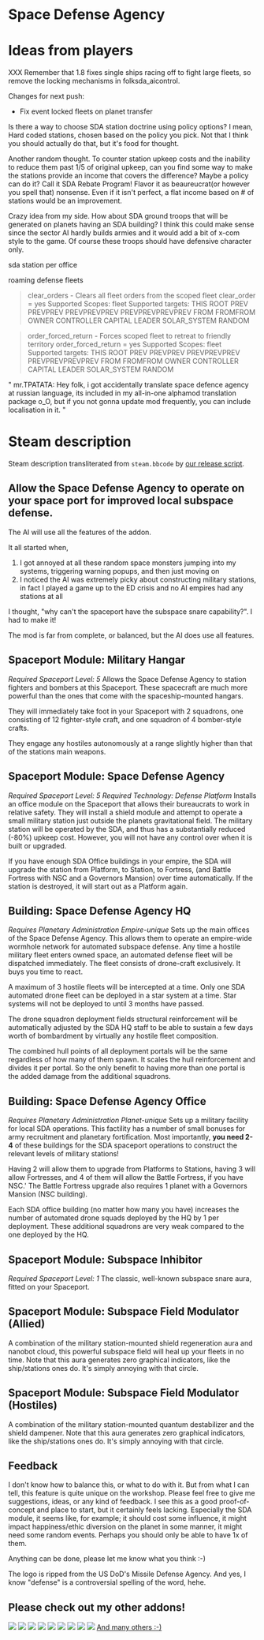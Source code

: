 # Space Defense Agency

# Ideas from players

XXX Remember that 1.8 fixes single ships racing off to fight large fleets, so remove the locking mechanisms in folksda_aicontrol.

Changes for next push:
* Fix event locked fleets on planet transfer

Is there a way to choose SDA station doctrine using policy options?
I mean, Hard coded stations, chosen based on the policy you pick.
Not that I think you should actually do that, but it's food for thought.

Another random thought. To counter station upkeep costs and the inability
to reduce them past 1/5 of original upkeep, can you find some way to make
the stations provide an income that covers the difference? Maybe a policy
can do it? Call it SDA Rebate Program! Flavor it as beaureucrat(or however
you spell that) nonsense. Even if it isn't perfect, a flat income based
on # of stations would be an improvement.

Crazy idea from my side. How about SDA ground troops that will be generated
on planets having an SDA building? I think this could make sense since the
sector AI hardly builds armies and it would add a bit of x-com style to the
game. Of course these troops should have defensive character only.

sda station per office

roaming defense fleets

> clear_orders - Clears all fleet orders from the scoped fleet
> clear_order = yes
> Supported Scopes: fleet
> Supported targets: THIS ROOT PREV PREVPREV PREVPREVPREV PREVPREVPREVPREV FROM FROMFROM OWNER CONTROLLER CAPITAL LEADER SOLAR_SYSTEM RANDOM

> order_forced_return - Forces scoped fleet to retreat to friendly territory
> order_forced_return = yes
> Supported Scopes: fleet
> Supported targets: THIS ROOT PREV PREVPREV PREVPREVPREV PREVPREVPREVPREV FROM FROMFROM OWNER CONTROLLER CAPITAL LEADER SOLAR_SYSTEM RANDOM

" mr.TPATATA: Hey folk, i got accidentally translate space defence agency at russian language,
its included in my all-in-one alphamod translation package o_O, but if you not gonna update mod
frequently, you can include localisation in it.
"

# Steam description

[//]: # (start)
Steam description transliterated from `steam.bbcode` by [our release script](https://raw.githubusercontent.com/stellaris-mods/scripts/master/stlrel).

## **Allow the Space Defense Agency to operate on your space port for improved local subspace defense\.**
The AI will use all the features of the addon\.

It all started when,

1. I got annoyed at all these random space monsters jumping into my systems, triggering warning popups, and then just moving on
1. I noticed the AI was extremely picky about constructing military stations, in fact I played a game up to the ED crisis and no AI empires had any stations at all



I thought, "why can't the spaceport have the subspace snare capability?"\. I had to make it\!

The mod is far from complete, or balanced, but the AI does use all features\.

## Spaceport Module: Military Hangar
_Required Spaceport Level: 5_
Allows the Space Defense Agency to station fighters and bombers at this Spaceport\. These spacecraft are much more powerful than the ones that come with the spaceship\-mounted hangars\.

They will immediately take foot in your Spaceport with 2 squadrons, one consisting of 12 fighter\-style craft, and one squadron of 4 bomber\-style crafts\.

They engage any hostiles autonomously at a range slightly higher than that of the stations main weapons\.

## Spaceport Module: Space Defense Agency
_Required Spaceport Level: 5_
_Required Technology: Defense Platform_
Installs an office module on the Spaceport that allows their bureaucrats to work in relative safety\. They will install a shield module and attempt to operate a small military station just outside the planets gravitational field\.
The military station will be operated by the SDA, and thus has a substantially reduced (\-80%) upkeep cost\. However, you will not have any control over when it is built or upgraded\.

If you have enough SDA Office buildings in your empire, the SDA will upgrade the station from Platform, to Station, to Fortress, (and Battle Fortress with NSC and a Governors Mansion) over time automatically\. If the station is destroyed, it will start out as a Platform again\.

## Building: Space Defense Agency HQ
_Requires Planetary Administration_
_Empire\-unique_
Sets up the main offices of the Space Defense Agency\. This allows them to operate an empire\-wide wormhole network for automated subspace defense\. Any time a hostile military fleet enters owned space, an automated defense fleet will be dispatched immediately\.
The fleet consists of drone\-craft exclusively\. It buys you time to react\.

A maximum of 3 hostile fleets will be intercepted at a time\.
Only one SDA automated drone fleet can be deployed in a star system at a time\. Star systems will not be deployed to until 3 months have passed\.

The drone squadron deployment fields structural reinforcement will be automatically adjusted by the SDA HQ staff to be able to sustain a few days worth of bombardment by virtually any hostile fleet composition\.

The combined hull points of all deployment portals will be the same regardless of how many of them spawn\. It scales the hull reinforcement and divides it per portal\. So the only benefit to having more than one portal is the added damage from the additional squadrons\.

## Building: Space Defense Agency Office
_Requires Planetary Administration_
_Planet\-unique_
Sets up a military facility for local SDA operations\. This factility has a number of small bonuses for army recruitment and planetary fortification\.
Most importantly, **you need 2\-4** of these buildings for the SDA spaceport operations to construct the relevant levels of military stations\!

Having 2 will allow them to upgrade from Platforms to Stations, having 3 will allow Fortresses, and 4 of them will allow the Battle Fortress, if you have NSC\.'
The Battle Fortress upgrade also requires 1 planet with a Governors Mansion (NSC building)\.

Each SDA office building (no matter how many you have) increases the number of automated drone squads deployed by the HQ by 1 per deployment\. These additional squadrons are very weak compared to the one deployed by the HQ\.

## Spaceport Module: Subspace Inhibitor
_Required Spaceport Level: 1_
The classic, well\-known subspace snare aura, fitted on your Spaceport\.

## Spaceport Module: Subspace Field Modulator (Allied)
A combination of the military station\-mounted shield regeneration aura and nanobot cloud, this powerful subspace field will heal up your fleets in no time\.
Note that this aura generates zero graphical indicators, like the ship/stations ones do\. It's simply annoying with that circle\.

## Spaceport Module: Subspace Field Modulator (Hostiles)
A combination of the military station\-mounted quantum destabilizer and the shield dampener\.
Note that this aura generates zero graphical indicators, like the ship/stations ones do\. It's simply annoying with that circle\.

## Feedback
I don't know how to balance this, or what to do with it\. But from what I can tell, this feature is quite unique on the workshop\.
Please feel free to give me suggestions, ideas, or any kind of feedback\. I see this as a good proof\-of\-concept and place to start, but it certainly feels lacking\. Especially the SDA module, it seems like, for example; it should cost some influence, it might impact happiness/ethic diversion on the planet in some manner, it might need some random events\. Perhaps you should only be able to have 1x of them\.

Anything can be done, please let me know what you think :\-)

The logo is ripped from the US DoD's Missile Defense Agency\.
And yes, I know "defense" is a controversial spelling of the word, hehe\.

## Please check out my other addons\!
[![](http://i\.imgur\.com/XLkY9rP\.png)](http://steamcommunity\.com/sharedfiles/filedetails/?id=786514324) [![](http://i\.imgur\.com/HB3mzUd\.png)](http://steamcommunity\.com/sharedfiles/filedetails/?id=790840932)
[![](http://i\.imgur\.com/QbwKam7\.png)](http://steamcommunity\.com/sharedfiles/filedetails/?id=787280885) [![](http://i\.imgur\.com/Qowgmu2\.png)](http://steamcommunity\.com/sharedfiles/filedetails/?id=785719197)
[![](http://i\.imgur\.com/557d0qz\.png)](http://steamcommunity\.com/sharedfiles/filedetails/?id=776095610) [![](http://i\.imgur\.com/c85HK9A\.png)](http://steamcommunity\.com/sharedfiles/filedetails/?id=785582857)
[![](http://i\.imgur\.com/hGJdX51\.png)](http://steamcommunity\.com/sharedfiles/filedetails/?id=779729987) [![](http://i\.imgur\.com/HmbP3Gd\.png)](http://steamcommunity\.com/sharedfiles/filedetails/?id=796214744)
[![](http://i\.imgur\.com/IVM6B6g\.png)](http://steamcommunity\.com/sharedfiles/filedetails/?id=799159083)
[And many others :\-)](http://steamcommunity\.com/workshop/filedetails/?id=779739023)


[//]: # (stop)
